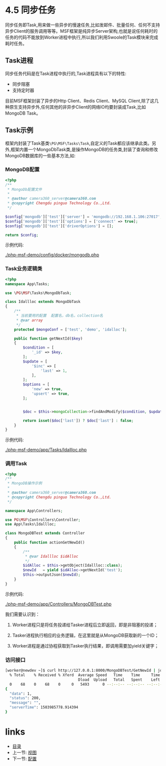 # 4.5 同步任务

同步任务即Task,用来做一些异步的慢速任务,比如发邮件、批量任何、任何不支持异步Client的服务调用等等。MSF框架是纯异步Server架构,也就是说任何耗时的任务的代码不能放到Worker进程中执行,所以我们利用Swoole的Task模块来完成耗时任务。

## Task进程

同步任务代码是在Task进程中执行的,Task进程具有以下的特性:

- 同步阻塞
- 支持定时器

目前MSF框架封装了异步的Http Client、Redis Client、MySQL Client,除了这几种原生支持异步外,任何其他的非异步Client的网络IO均要封装成Task,比如MongoDB Task。

## Task示例

框架内封装了Task基类`\PG\MSF\Tasks\Task`,自定义的Task都应该继承此类。另外,框架内置一个MongoDbTask类,是操作MongoDB的任务类,封装了查询和修改MongoDB数据库的一些基本方法,如:


### MongoDB配置

```php
<?php
/**
 * MongoDb配置文件
 *
 * @author camera360_server@camera360.com
 * @copyright Chengdu pinguo Technology Co.,Ltd.
 */

$config['mongodb']['test']['server'] = 'mongodb://192.168.1.106:27017';
$config['mongodb']['test']['options'] = ['connect' => true];
$config['mongodb']['test']['driverOptions'] = [];

return $config;
```

示例代码:

[./php-msf-demo/config/docker/mongodb.php](https://github.com/pinguo/php-msf/pinguo/config/docker/mongodb.php)

### Task业务逻辑类
```php
<?php
namespace App\Tasks;

use \PG\MSF\Tasks\MongoDbTask;

class Idallloc extends MongoDbTask
{
    /**
     * 当前要用的配置  配置名，db名，collection名
     * @var array
     */
    protected $mongoConf = ['test', 'demo', 'idalloc'];

    public function getNextId($key)
    {
        $condition = [
            '_id' => $key,
        ];
        $update = [
            '$inc' => [
                'last' => 1,
            ],
        ];
        $options = [
            'new' => true,
            'upsert' => true,
        ];


        $doc = $this->mongoCollection->findAndModify($condition, $update, [], $options);

        return isset($doc['last']) ? $doc['last'] : false;
    }
}
```

示例代码:

[./php-msf-demo/app/Tasks/Idallloc.php](https://github.com/pinguo/php-msf-demo/blob/master/app/Tasks/Idallloc.php)

### 调用Task

```php
<?php
/**
 * MongoDB操作示例
 *
 * @author camera360_server@camera360.com
 * @copyright Chengdu pinguo Technology Co.,Ltd.
 */

namespace App\Controllers;

use PG\MSF\Controllers\Controller;
use App\Tasks\Idallloc;

class MongoDBTest extends Controller
{
    public function actionGetNewId()
    {
        /**
         * @var Idallloc $idAlloc
         */
        $idAlloc = $this->getObject(Idallloc::class);
        $newId   = yield $idAlloc->getNextId('test');
        $this->outputJson($newId);
    }
}

```

示例代码:

[./php-msf-demo/app/Controllers/MongoDBTest.php](https://github.com/pinguo/php-msf-demo/blob/master/app/Controllers/MongoDBTest.php)

我们需要认识到：

1. Worker进程只是将任务投递给Tasker进程后立即返回，即是非阻塞的投递；

2. Tasker进程执行相应的业务逻辑，在这里就是从MongoDB获取新的一个ID；

3. Worker进程是通过协程获取到Tasker执行结果，即调用需要加yield关键字；

### 访问接口

```bash
[worker@newdev ~]$ curl http://127.0.0.1:8000/MongoDBTest/GetNewId | jq .
  % Total    % Received % Xferd  Average Speed   Time    Time     Time  Current
                                 Dload  Upload   Total   Spent    Left  Speed
  0    68    0    68    0     0   5493      0 --:--:-- --:--:-- --:--:--  6800
{
  "data": 1,
  "status": 200,
  "message": "",
  "serverTime": 1503985778.914394
}
```


# links
  * [目录](<README.md>)
  * 上一节: [视图](<04.4-视图.md>)
  * 下一节: [配置](<04.6-配置.md>)